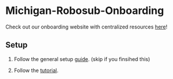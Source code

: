 # Michigan-Robosub-Onboarding
Check out our onboarding website with centralized resources [here](https://www.notion.so/Michigan-RoboSub-Onboarding-3e12ff2268834e8d8941aa3da2c22fc6)!
## Setup 

1. Follow the general setup [guide](https://www.notion.so/General-Installation-Guide-f01d689363ae4521931d8a549f2280b7). (skip if you finsihed this)

2. Follow the [tutorial](https://www.notion.so/Python-Basics-Tutorial-82c8602ceb574789abf890887e3adc9b).
